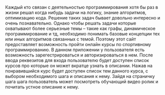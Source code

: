 Каждый кто связан с деятельностью программирования хотя бы раз в жизни решал когда нибудь задачи на логику, знание алгоритмов, оптимизацию кода. 
Решение таких задач бывает довольно интересно и очень познавательно. Однако чтобы решать задачи которые охватывают более серьезные темы – такие как графы, динамическое программирование и тд, необходимо понимать базовые концепции тех или иных алгоритмов связанных с темой. Поэтому этот сайт предоставляет возможность пройти онлайн курсы по спортивному программированию.
В данном приложении у пользователя есть возможность зарегестрироваться и авторизироваться в нем. После ввода реквезитов для входа пользователю будет доступен список курсов про которые он может вкратце узнать в описании.
Нажав на понравившийся курс будет доступен список тем данного курса, с выбором необходимого шага и описания к нему.
Зайдя на страничку шага шага пользователь может посмотреть обучающий видео ролик и почитать устное описание к нему.